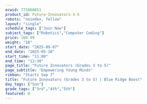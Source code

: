 ```yaml
---
ecwid: 771060851
product_id: Future-Innovators-3-5
robots: "noindex, follow"
layout: "single"
schedule_tags: ["Join Now"]
subject_tags: ["Robotics","Computer Coding"]
price: 169.99
weight: "18"
start_date: "2025-09-07"
end_date: "2025-05-16"
start_time: "11:00"
end_time: "12:30"
page_title: "Future Innovators (Grades 3 to 5)"
page_subtitle: "Empowering Young Minds"
ribbon: "Starts Sep 7"
title: "Future Innovators (Grades 3 to 5) | Blue Ridge Boost"
day_tags: ["Sun"]
grade_tags: ["3rd","4th","5th"]
featured: 0
---
```


